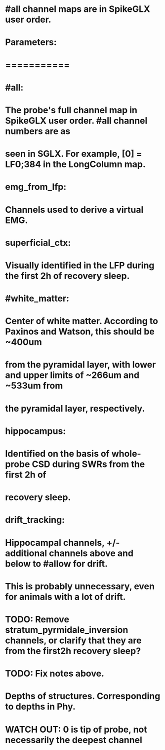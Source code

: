 # #all channel maps are in SpikeGLX user order.
#
# Parameters:
# ===========
# #all:
#   The probe's full channel map in SpikeGLX user order. #all channel numbers are as
#   seen in SGLX. For example, [0] = LF0;384 in the LongColumn map.
# emg_from_lfp:
#    Channels used to derive a virtual EMG.
# superficial_ctx:
#   Visually identified in the LFP during the first 2h of recovery sleep.
# #white_matter:
#   Center of white matter. According to Paxinos and Watson, this should be ~400um
#   from the pyramidal layer, with lower and upper limits of ~266um and ~533um from
#   the pyramidal layer, respectively.
# hippocampus:
#   Identified on the basis of whole-probe CSD during SWRs from the first 2h of
#   recovery sleep.
# drift_tracking:
#   Hippocampal channels, +/- additional channels above and below to #allow for drift.
#   This is probably unnecessary, even for animals with a lot of drift.

# TODO: Remove stratum_pyrmidale_inversion channels, or clarify that they are from the first2h recovery sleep?
# TODO: Fix notes above.





# Depths of structures. Corresponding to depths in Phy.
# WATCH OUT: 0 is tip of probe, not necessarily the deepest channel